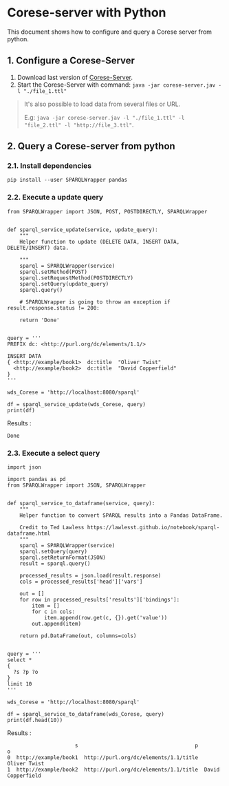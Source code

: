 # Corese-server with Python

This document shows how to configure and query a Corese server from python.

## 1. Configure a Corese-Server

1. Download last version of [Corese-Server](https://project.inria.fr/corese/jar/).
2. Start the Corese-Server with command: `java -jar corese-server.jav -l "./file_1.ttl"`

> It's also possible to load data from several files or URL.
>
> E.g: `java -jar corese-server.jav -l "./file_1.ttl" -l "file_2.ttl" -l "http://file_3.ttl"`.

## 2. Query a Corese-server from python

### 2.1. Install dependencies

```shell
pip install --user SPARQLWrapper pandas
```

### 2.2. Execute a update query

```python=
from SPARQLWrapper import JSON, POST, POSTDIRECTLY, SPARQLWrapper


def sparql_service_update(service, update_query):
    """
    Helper function to update (DELETE DATA, INSERT DATA, DELETE/INSERT) data.

    """
    sparql = SPARQLWrapper(service)
    sparql.setMethod(POST)
    sparql.setRequestMethod(POSTDIRECTLY)
    sparql.setQuery(update_query)
    sparql.query()

    # SPARQLWrapper is going to throw an exception if result.response.status != 200:

    return 'Done'


query = '''
PREFIX dc: <http://purl.org/dc/elements/1.1/>

INSERT DATA 
{ <http://example/book1>  dc:title  "Oliver Twist"
  <http://example/book2>  dc:title  "David Copperfield"
}
'''

wds_Corese = 'http://localhost:8080/sparql'

df = sparql_service_update(wds_Corese, query)
print(df)
```

Results :

```plaintext
Done
```

### 2.3. Execute a select query

```python=
import json

import pandas as pd
from SPARQLWrapper import JSON, SPARQLWrapper


def sparql_service_to_dataframe(service, query):
    """
    Helper function to convert SPARQL results into a Pandas DataFrame.

    Credit to Ted Lawless https://lawlesst.github.io/notebook/sparql-dataframe.html
    """
    sparql = SPARQLWrapper(service)
    sparql.setQuery(query)
    sparql.setReturnFormat(JSON)
    result = sparql.query()

    processed_results = json.load(result.response)
    cols = processed_results['head']['vars']

    out = []
    for row in processed_results['results']['bindings']:
        item = []
        for c in cols:
            item.append(row.get(c, {}).get('value'))
        out.append(item)

    return pd.DataFrame(out, columns=cols)


query = '''
select *
{
  ?s ?p ?o
}
limit 10
'''

wds_Corese = 'http://localhost:8080/sparql'

df = sparql_service_to_dataframe(wds_Corese, query)
print(df.head(10))
```

Results :

```plaintext
                      s                                      p                  o
0  http://example/book1  http://purl.org/dc/elements/1.1/title       Oliver Twist
1  http://example/book2  http://purl.org/dc/elements/1.1/title  David Copperfield
```
